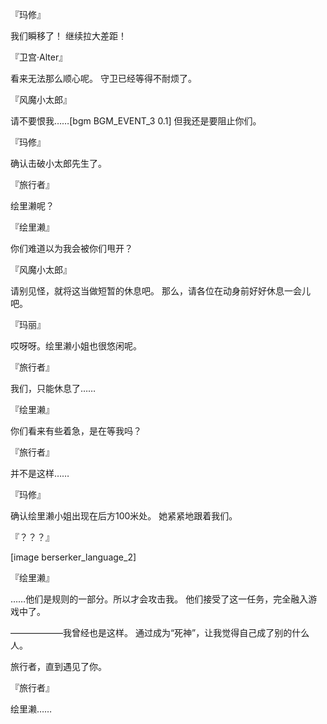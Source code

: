 『玛修』

我们瞬移了！
继续拉大差距！

『卫宫·Alter』

看来无法那么顺心呢。
守卫已经等得不耐烦了。

『风魔小太郎』

请不要恨我……[bgm BGM_EVENT_3 0.1]
但我还是要阻止你们。

『玛修』

确认击破小太郎先生了。

『旅行者』

绘里濑呢？

『绘里濑』

你们难道以为我会被你们甩开？

『风魔小太郎』

请别见怪，就将这当做短暂的休息吧。
那么，请各位在动身前好好休息一会儿吧。

『玛丽』

哎呀呀。绘里濑小姐也很悠闲呢。

『旅行者』

我们，只能休息了……

『绘里濑』

你们看来有些着急，是在等我吗？

『旅行者』

并不是这样……

『玛修』

确认绘里濑小姐出现在后方100米处。
她紧紧地跟着我们。

『？？？』

[image berserker_language_2]

『绘里濑』

……他们是规则的一部分。所以才会攻击我。
他们接受了这一任务，完全融入游戏中了。

——————我曾经也是这样。
通过成为“死神”，让我觉得自己成了别的什么人。

旅行者，直到遇见了你。

『旅行者』

绘里濑……

